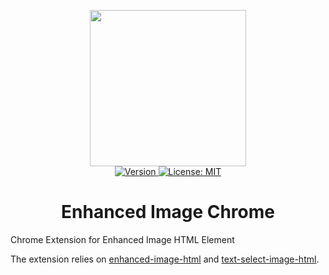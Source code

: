 <p align="center">
    <img src="https://raw.githubusercontent.com/plurid/enhanced-image-chrome/master/about/docs/identity/logo.png" height="250px">
    <br />
    <a target="_blank" href="https://chrome.google.com/webstore/detail/enhanced-image/apldllnokdploekdmalnggnkijgggmep">
        <img src="https://img.shields.io/badge/chrome-v0.0.2-blue.svg?colorB=1380C3&style=for-the-badge" alt="Version">
    </a>
    <a target="_blank" href="https://github.com/plurid/enhanced-image-chrome/blob/master/LICENSE">
        <img src="https://img.shields.io/badge/license-MIT-blue.svg?colorB=1380C3&style=for-the-badge" alt="License: MIT">
    </a>
</p>



<h1 align="center">
    Enhanced Image Chrome
</h1>

Chrome Extension for Enhanced Image HTML Element

The extension relies on [enhanced-image-html](https://github.com/plurid/enhanced-image-html) and [text-select-image-html](https://github.com/plurid/text-select-image-html).
